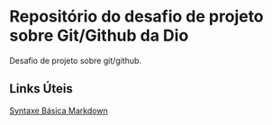 # Repositório do desafio de projeto sobre Git/Github da Dio
Desafio de projeto sobre git/github.

## Links Úteis
[Syntaxe Básica Markdown](https://markdown.net.br/sintaxe-basica/)
